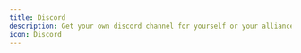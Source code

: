 ```yaml
---
title: Discord
description: Get your own discord channel for yourself or your alliance
icon: Discord
---
```


